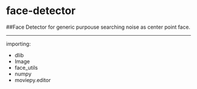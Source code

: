 # face-detector

##Face Detector for generic purpouse searching noise as center point face.

---
importing: 
- dlib
- Image
- face_utils
- numpy
- moviepy.editor

